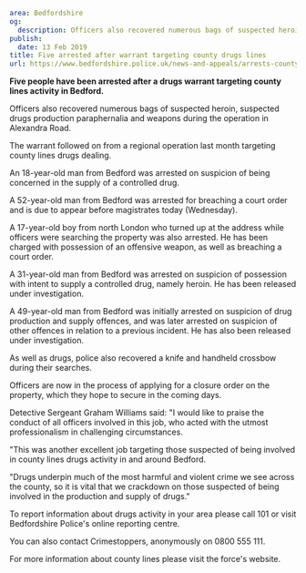```yaml
area: Bedfordshire
og:
  description: Officers also recovered numerous bags of suspected heroin, suspected drugs production paraphernalia and weapons during the operation.
publish:
  date: 13 Feb 2019
title: Five arrested after warrant targeting county drugs lines
url: https://www.bedfordshire.police.uk/news-and-appeals/arrests-county-lines-bedford-feb2019
```

**Five people have been arrested after a drugs warrant targeting county lines activity in Bedford.**

Officers also recovered numerous bags of suspected heroin, suspected drugs production paraphernalia and weapons during the operation in Alexandra Road.

The warrant followed on from a regional operation last month targeting county lines drugs dealing.

An 18-year-old man from Bedford was arrested on suspicion of being concerned in the supply of a controlled drug.

A 52-year-old man from Bedford was arrested for breaching a court order and is due to appear before magistrates today (Wednesday).

A 17-year-old boy from north London who turned up at the address while officers were searching the property was also arrested. He has been charged with possession of an offensive weapon, as well as breaching a court order.

A 31-year-old man from Bedford was arrested on suspicion of possession with intent to supply a controlled drug, namely heroin. He has been released under investigation.

A 49-year-old man from Bedford was initially arrested on suspicion of drug production and supply offences, and was later arrested on suspicion of other offences in relation to a previous incident. He has also been released under investigation.

As well as drugs, police also recovered a knife and handheld crossbow during their searches.

Officers are now in the process of applying for a closure order on the property, which they hope to secure in the coming days.

Detective Sergeant Graham Williams said: "I would like to praise the conduct of all officers involved in this job, who acted with the utmost professionalism in challenging circumstances.

"This was another excellent job targeting those suspected of being involved in county lines drugs activity in and around Bedford.

"Drugs underpin much of the most harmful and violent crime we see across the county, so it is vital that we crackdown on those suspected of being involved in the production and supply of drugs."

To report information about drugs activity in your area please call 101 or visit Bedfordshire Police's online reporting centre.

You can also contact Crimestoppers, anonymously on 0800 555 111.

For more information about county lines please visit the force's website.
